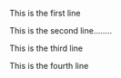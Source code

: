 This is the first line

This is the second line........

This is the third line

This is the fourth line

